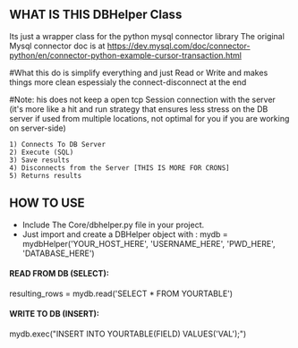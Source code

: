 ## WHAT IS THIS DBHelper Class

Its just a wrapper class for the python mysql connector library 
 The original Mysql connector doc is at https://dev.mysql.com/doc/connector-python/en/connector-python-example-cursor-transaction.html

 #What this do is simplify everything and just Read or Write and makes things more clean espessialy the connect-disconnect  at the end 

 #Note: his does not keep a open tcp Session connection with the server (it's more like a hit and run strategy that ensures less stress on the DB server if used from multiple locations, not optimal for you if you are working on server-side)

    1) Connects To DB Server
    2) Execute (SQL) 
    3) Save results 
    4) Disconnects from the Server [THIS IS MORE FOR CRONS]
    5) Returns results 




## HOW TO USE 
- Include The Core/dbhelper.py file in your project.
- Just import and create a DBHelper object with :
    mydb = mydbHelper('YOUR_HOST_HERE', 'USERNAME_HERE', 'PWD_HERE', 'DATABASE_HERE')

#### READ FROM DB (SELECT):
resulting_rows = mydb.read('SELECT * FROM YOURTABLE')

#### WRITE TO DB (INSERT):
mydb.exec("INSERT INTO YOURTABLE(FIELD) VALUES('VAL');")

